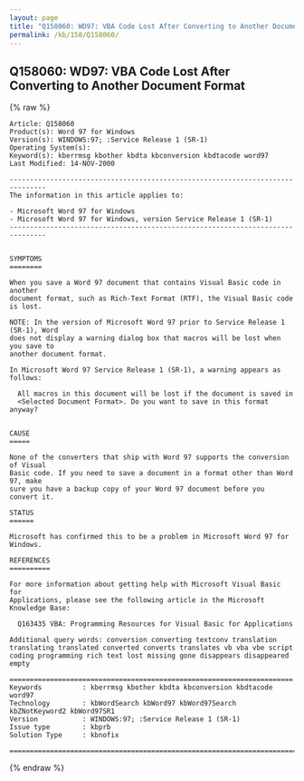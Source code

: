 ```yaml
---
layout: page
title: "Q158060: WD97: VBA Code Lost After Converting to Another Document Format"
permalink: /kb/158/Q158060/
---
```


## Q158060: WD97: VBA Code Lost After Converting to Another Document Format

{% raw %}

	Article: Q158060
	Product(s): Word 97 for Windows
	Version(s): WINDOWS:97; :Service Release 1 (SR-1)
	Operating System(s): 
	Keyword(s): kberrmsg kbother kbdta kbconversion kbdtacode word97
	Last Modified: 14-NOV-2000
	
	-------------------------------------------------------------------------------
	The information in this article applies to:
	
	- Microsoft Word 97 for Windows 
	- Microsoft Word 97 for Windows, version Service Release 1 (SR-1) 
	-------------------------------------------------------------------------------
	
	
	SYMPTOMS
	========
	
	When you save a Word 97 document that contains Visual Basic code in another
	document format, such as Rich-Text Format (RTF), the Visual Basic code is lost.
	
	NOTE: In the version of Microsoft Word 97 prior to Service Release 1 (SR-1), Word
	does not display a warning dialog box that macros will be lost when you save to
	another document format.
	
	In Microsoft Word 97 Service Release 1 (SR-1), a warning appears as follows:
	
	  All macros in this document will be lost if the document is saved in
	  <Selected Document Format>. Do you want to save in this format anyway?
	
	
	CAUSE
	=====
	
	None of the converters that ship with Word 97 supports the conversion of Visual
	Basic code. If you need to save a document in a format other than Word 97, make
	sure you have a backup copy of your Word 97 document before you convert it.
	
	STATUS
	======
	
	Microsoft has confirmed this to be a problem in Microsoft Word 97 for Windows.
	
	REFERENCES
	==========
	
	For more information about getting help with Microsoft Visual Basic for
	Applications, please see the following article in the Microsoft Knowledge Base:
	
	  Q163435 VBA: Programming Resources for Visual Basic for Applications
	
	Additional query words: conversion converting textconv translation translating translated converted converts translates vb vba vbe script coding programming rich text lost missing gone disappears disappeared empty
	
	======================================================================
	Keywords          : kberrmsg kbother kbdta kbconversion kbdtacode word97 
	Technology        : kbWordSearch kbWord97 kbWord97Search kbZNotKeyword2 kbWord97SR1
	Version           : WINDOWS:97; :Service Release 1 (SR-1)
	Issue type        : kbprb
	Solution Type     : kbnofix
	
	=============================================================================
	

{% endraw %}
